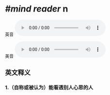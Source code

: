 # ***\#mind reader*** n
英音
<audio src="./media/mind reader1.aac" controls="controls"></audio>

美音
<audio src="./media/mind reader2.aac" controls="controls"></audio>



  

英文释义
---
### 1.**（自称或被认为）能看透别人心思的人**  


